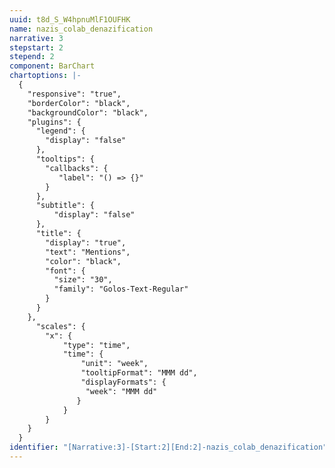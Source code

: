 ```yaml
---
uuid: t8d_S_W4hpnuMlF1OUFHK
name: nazis_colab_denazification
narrative: 3
stepstart: 2
stepend: 2
component: BarChart
chartoptions: |-
  {
    "responsive": "true",
    "borderColor": "black",
    "backgroundColor": "black",
    "plugins": {
      "legend": {
        "display": "false"
      },
      "tooltips": {
        "callbacks": {
           "label": "() => {}"
        }
      },
      "subtitle": {
          "display": "false"
      },
      "title": {
        "display": "true",
        "text": "Mentions", 
        "color": "black",
        "font": {
          "size": "30",
          "family": "Golos-Text-Regular"
        }
      }
    },
      "scales": {
        "x": {
            "type": "time",
            "time": {
                "unit": "week",
                "tooltipFormat": "MMM dd",
                "displayFormats": {
                 "week": "MMM dd"
               }
            }
        }
    }
  }
identifier: "[Narrative:3]-[Start:2][End:2]-nazis_colab_denazification"
---
```

